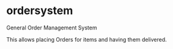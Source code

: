 # ordersystem
General Order Management System

This allows placing Orders for items and having them delivered.
